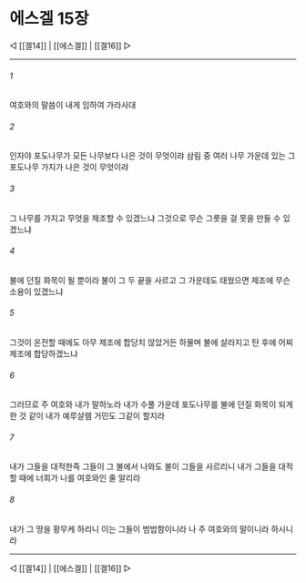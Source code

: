 ﻿# 에스겔 15장

◁ [[겔14]] | [[에스겔]] | [[겔16]] ▷
***

###### 1
여호와의 말씀이 내게 임하여 가라사대

###### 2
인자야 포도나무가 모든 나무보다 나은 것이 무엇이랴 삼림 중 여러 나무 가운데 있는 그 포도나무 가지가 나은 것이 무엇이랴

###### 3
그 나무를 가지고 무엇을 제조할 수 있겠느냐 그것으로 무슨 그릇을 걸 못을 만들 수 있겠느냐

###### 4
불에 던질 화목이 될 뿐이라 불이 그 두 끝을 사르고 그 가운데도 태웠으면 제조에 무슨 소용이 있겠느냐

###### 5
그것이 온전할 때에도 아무 제조에 합당치 않았거든 하물며 불에 살라지고 탄 후에 어찌 제조에 합당하겠느냐

###### 6
그러므로 주 여호와 내가 말하노라 내가 수풀 가운데 포도나무를 불에 던질 화목이 되게 한 것 같이 내가 예루살렘 거민도 그같이 할지라

###### 7
내가 그들을 대적한즉 그들이 그 불에서 나와도 불이 그들을 사르리니 내가 그들을 대적할 때에 너희가 나를 여호와인 줄 알리라

###### 8
내가 그 땅을 황무케 하리니 이는 그들이 범법함이니라 나 주 여호와의 말이니라 하시니라

***
◁ [[겔14]] | [[에스겔]] | [[겔16]] ▷
